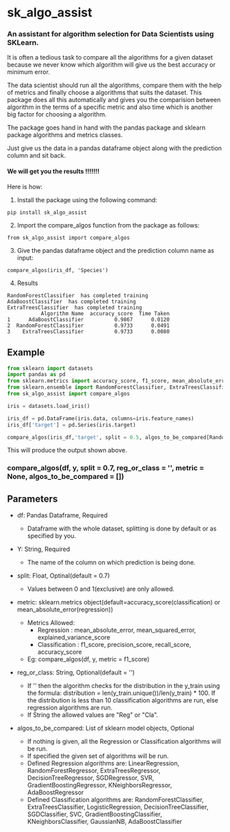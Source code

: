 # sk_algo_assist
### An assistant for algorithm selection for Data Scientists using SKLearn.

It is often a tedious task to compare all the algorithms for a given dataset because we never know which algorithm will give us the best accuracy or minimum error.

The data scientist should run all the algorithms, compare them with the help of metrics and finally choose a algorithms that suits the dataset. This package does all this automatically and gives you the comparision between algorithm in the terms of a specific metric and also time which is another big factor for choosing a algorithm.

The package goes hand in hand with the pandas package and sklearn package algorithms and metrics classes.

Just give us the data in a pandas dataframe object along with the prediction column and sit back. 

#### We will get you the results !!!!!!!

Here is how:

1. Install the package using the following command:

`pip install sk_algo_assist`

2. Import the compare_algos function from the package as follows:

`from sk_algo_assist import compare_algos`

3. Give the pandas dataframe object and the prediction column name as input:

`compare_algos(iris_df, 'Species')`

4. Results
```
RandomForestClassifier  has completed training
AdaBoostClassifier  has completed training
ExtraTreesClassifier  has completed training
           Algorithm Name  accuracy_score  Time Taken
1      AdaBoostClassifier          0.9867      0.0120
2  RandomForestClassifier          0.9733      0.0491
3    ExtraTreesClassifier          0.9733      0.0080

```

## Example

```python
from sklearn import datasets
import pandas as pd
from sklearn.metrics import accuracy_score, f1_score, mean_absolute_error, mean_squared_error
from sklearn.ensemble import RandomForestClassifier, ExtraTreesClassifier, AdaBoostClassifier
from sk_algo_assist import compare_algos

iris = datasets.load_iris()

iris_df = pd.DataFrame(iris.data, columns=iris.feature_names)
iris_df['target'] = pd.Series(iris.target)

compare_algos(iris_df,'target', split = 0.5, algos_to_be_compared[RandomForestClassifier, ExtraTreesClassifier, AdaBoostClassifier])

```

This will produce the output shown above.

### **compare_algos(df, y, split = 0.7, reg_or_class = '', metric = None, algos_to_be_compared = [])**

Parameters
----------
* df: Pandas Dataframe, Required
    - Dataframe with the whole dataset, splitting is done by default or as specified by you.

* Y: String, Required
    - The name of the column on which prediction is being done.

* split: Float, Optinal(default = 0.7)
    - Values between 0 and 1(exclusive) are only allowed.

* metric: sklearn.metrics object(default=accuracy_score(classification) or mean_absolute_error(regression))
    - Metrics Allowed:
        * Regression     : mean_absolute_error, mean_squared_error, explained_variance_score
        * Classification : f1_score, precision_score, recall_score, accuracy_score
    - Eg: compare_algos(df, y, metric = f1_score)

* reg_or_class: String, Optional(default = '')
    - If '' then the algorithm checks for the distribution in the y_train using the formula: distribution = len(y_train.unique())/len(y_train) * 100. If the distribution is less than 10           classification algorithms are run, else regression algorithms are run.
    - If String the allowed values are "Reg" or "Cla".

* algos_to_be_compared: List of sklearn model objects, Optional
    - If nothing is given, all the Regression or Classification algorithms will be run.
    - If specified the given set of algorithms will be run.
    - Defined Regression algorithms are:
           LinearRegression, RandomForestRegressor, ExtraTreesRegressor, DecisionTreeRegressor, SGDRegressor, SVR, GradientBoostingRegressor, KNeighborsRegressor, AdaBoostRegressor
    - Defined Classification algorithms are:
           RandomForestClassifier, ExtraTreesClassifier, LogisticRegression, DecisionTreeClassifier, SGDClassifier, SVC, GradientBoostingClassifier, KNeighborsClassifier, GaussianNB, AdaBoostClassifier

